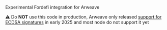 Experimental Fordefi integration for Arweave

⚠️ Do **NOT** use this code in production, Arweave only released [support for ECDSA signatures](https://github.com/ArweaveTeam/arweave/releases/tag/N.2.9.1) in early 2025 and most node do not support it yet